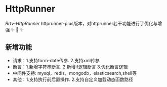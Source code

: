 
# HttpRunner

*Rrtv-HttpRunner* httprunner-plus版本，对httprunner若干功能进行了优化与增强 ✨ 🚀 ✨


## 新增功能

- 请求：1.支持form-date传参. 2.支持xml传参
- 断言：1.新增字符串断言. 2.新增if逻辑断言 3.优化断言逻辑
- 中间件支持:  mysql，redis，mongodb，elasticsearch,shell等
- 其他：1.支持执行前后置操作. 2.支持自定义加载动态函数路径


